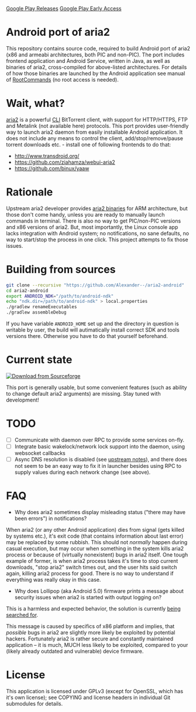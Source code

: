 [Google Play Releases](https://play.google.com/store/apps/details?id=net.sf.aria2)
[Google Play Early Access](https://play.google.com/apps/testing/net.sf.aria2)

Android port of aria2
==========
This repository contains source code, required to build Android port of aria2 (x86 and armeabi
architectures, both PIC and non-PIC). The port includes frontend application and Android Service,
written in Java, as well as binaries of aria2, cross-compiled for above-listed architectures.
For details of how those binaries are launched by the Android application see manual of
[RootCommands][1] (no root access is needed).

Wait, what?
==========
[aria2][2] is a powerful [CLI][3] BitTorrent client, with support for HTTP/HTTPS, FTP and
Metalink (not available here) protocols. This port provides user-friendly way to launch aria2
daemon from easily installable Android application. It does not include any means to control
the client, add/stop/remove/pause torrent downloads etc. - install one of following frontends
to do that:

* http://www.transdroid.org/
* https://github.com/ziahamza/webui-aria2
* https://github.com/binux/yaaw

Rationale
==========
Upstream aria2 developer provides [aria2 binaries][4] for ARM architecture, but those don't come
handy, unless you are ready to manually launch commands in terminal. There is also no way to
get PIC/non-PIC versions and x86 versions of aria2. But, most importantly, the Linux console app
lacks integration with Android system; no notifications, no sane defaults, no way to start/stop
the process in one click. This project attempts to fix those issues.

Building from sources
==========

````bash
git clone --recursive "https://github.com/Alexander--/aria2-android"
cd aria2-android
export ANDROID_NDK="/path/to/android-ndk"
echo "ndk.dir=/path/to/android-ndk" > local.properties
./gradlew renameExecutables
./gradlew assembleDebug
````

If you have variable `ANDROID_HOME` set up and the directory in question is writable by user, the build 
will autimatically install correct SDK and tools versions there. Otherwise you have to do that yourself 
beforehand.

Current state
==========

[![Download from Sourceforge](https://img.shields.io/sourceforge/dt/aria2-android.svg)](http://sf.net/p/aria2-android/get/)

This port is generally usable, but some convenient features (such as ability to change default
aria2 arguments) are missing. Stay tuned with development!

TODO
==========
- [ ] Communicate with daemon over RPC to provide some services on-fly.
- [ ] Integrate basic wakelock/network lock support into the daemon, using websocket callbacks
- [ ] Async DNS resolution is disabled (see [upstream notes][5]), and there does not seem to be an
easy way to fix it in launcher besides using RPC to supply values during each network change
(see above).

FAQ
==========

* Why does aria2 sometimes display misleading status ("there may have been errors") in notifications?

When aria2 (or any other Android application) dies from signal (gets killed by systems etc.), it's
exit code (that contains information about last error) may be replaced by some rubbish.
This should not _normally_ happen during casual execution, but may occur when something in the system
kills aria2 process or because of (virtually nonexistent) bugs in aria2 itself. One tough example of
former, is when aria2 process takes it's time to stop current downloads, "stop aria2" switch times out,
and the user hits said switch again, killing aria2 process for good. There is no way to understand if
everything was really okay in this case.

* Why does Lollipop (aka Android 5.0) firmware prints a message about security issues when aria2 is started
with output logging on?

This is a harmless and expected behavior, the solution is currently [being searched for](#1).

This message is caused by specifics of x86 platform and implies, that _possible_ bugs in
aria2 are slightly more likely be exploited by potential hackers. Fortunately aria2 is rather
secure and constantly maintained application – it is much, MUCH less likely to be exploited,
compared to your (likely already outdated and vulnerable) device firmware.

License
==========
This application is licensed under GPLv3 (except for OpenSSL, which has it's own license); see
COPYING and license headers in individual Git submodules for details.

[1]: https://github.com/dschuermann/superuser-commands
[2]: http://sourceforge.net/projects/aria2/files/stable/
[3]: https://en.wikipedia.org/wiki/Command-line_interface
[4]: http://aria2.sf.net/
[5]: https://github.com/tatsuhiro-t/aria2/blob/master/README.android

